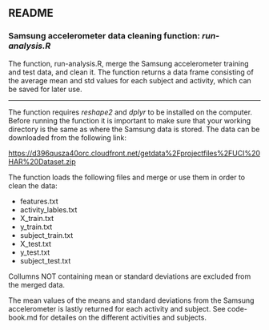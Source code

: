 ## README

### Samsung accelerometer data cleaning function: _run-analysis.R_

The function, run-analysis.R, merge the Samsung accelerometer training and test data, and clean it. The function returns a data frame consisting of the average mean and std values for each subject and activity, which can be saved for later use.

------

The function requires _reshape2_ and _dplyr_ to be installed on the computer. Before running the function it is important to make sure that your working directory is the same as where the Samsung data is stored. The data can be downloaded from the following link:

https://d396qusza40orc.cloudfront.net/getdata%2Fprojectfiles%2FUCI%20HAR%20Dataset.zip 

The function loads the following files and merge or use them in order to clean the data:
- features.txt
- activity_lables.txt
- X_train.txt
- y_train.txt
- subject_train.txt
- X_test.txt
- y_test.txt
- subject_test.txt

Collumns NOT containing mean or standard deviations are excluded from the merged data.

The mean values of the means and standard deviations from the Samsung accelerometer is lastly returned for each activity and subject. See code-book.md for detailes on the different activities and subjects.

